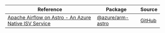 | Reference | Package | Source |
|---|---|---|
|[Apache Airflow on Astro - An Azure Native ISV Service](arm-astro-readme.md)|[@azure/arm-astro](https://www.npmjs.com/package/@azure/arm-astro)|[GitHub](https://github.com/Azure/azure-sdk-for-js/blob/main/sdk/astro/arm-astro)|

